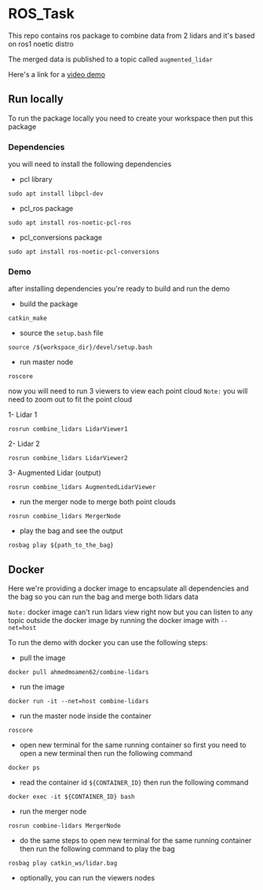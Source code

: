 # ROS_Task
This repo contains ros package to combine data from 2 lidars and it's based on ros1 noetic distro

The merged data is published to a topic called `augmented_lidar`

Here's a link for a [video demo](https://drive.google.com/file/d/1zrZsC_ODZdiBNM_z2taDyb1Z8lhEtoqc/view?usp=sharing)

## Run locally
To run the package locally you need to create your workspace then put this package 

### Dependencies
you will need to install the following dependencies

- pcl library
```
sudo apt install libpcl-dev
```

- pcl_ros package
```
sudo apt install ros-noetic-pcl-ros
```

- pcl_conversions package
```
sudo apt install ros-noetic-pcl-conversions
```

### Demo
after installing dependencies you're ready to build and run the demo

- build the package

```
catkin_make
```

- source the `setup.bash` file

```
source /${workspace_dir}/devel/setup.bash
```

- run master node

```
roscore
```

now you will need to run 3 viewers to view each point cloud 
`Note:` you will need to zoom out to fit the point cloud

1- Lidar 1

```
rosrun combine_lidars LidarViewer1
```

2- Lidar 2

```
rosrun combine_lidars LidarViewer2
```

3- Augmented Lidar (output)

```
rosrun combine_lidars AugmentedLidarViewer
```

- run the merger node to merge both point clouds

```
rosrun combine_lidars MergerNode
```

- play the bag and see the output

```
rosbag play ${path_to_the_bag}
```

## Docker
Here we're providing a docker image to encapsulate all dependencies and the bag so you can run the bag and merge both lidars data 

`Note:` docker image can't run lidars view right now but you can listen to any topic outside the docker image by running the docker image with `--net=host`

To run the demo with docker you can use the following steps:

- pull the image

```
docker pull ahmedmoamen62/combine-lidars
```

- run the image

```
docker run -it --net=host combine-lidars
```

- run the master node inside the container

```
roscore
```

- open new terminal for the same running container so first you need to open a new terminal then run the following command

```
docker ps
```

- read the container id `${CONTAINER_ID}` then run the following command

```
docker exec -it ${CONTAINER_ID} bash
```

- run the merger node

```
rosrun combine-lidars MergerNode
```

- do the same steps to open new terminal for the same running container then run the following command to play the bag
```
rosbag play catkin_ws/lidar.bag
```

- optionally, you can run the viewers nodes